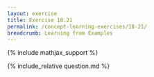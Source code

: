 ```yaml
---
layout: exercise
title: Exercise 18.21
permalink: /concept-learning-exercises/18-21/
breadcrumb: Learning from Examples
---
```


{% include mathjax_support %}

<div><i class="arrow-up" data-chapter="concept-learning-exercises" data-exercise="ex_21" data-rating="0"></i></div>
{% include_relative question.md %}
